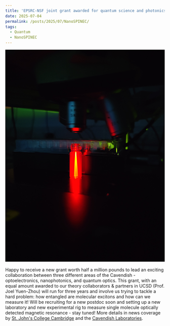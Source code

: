 ```yaml
---
title: 'EPSRC-NSF joint grant awarded for quantum science and photonics'
date: 2025-07-04
permalink: /posts/2025/07/NanoSPINEC/
tags:
  - Quantum
  - NanoSPINEC
---
```

![Illustration](/images/NanoSPINEC.jpg)

Happy to receive a new grant worth half a million pounds to lead an exciting collaboration between three different areas of the Cavendish - optoelectronics, nanophotonics, and quantum optics. 
This grant, with an equal amount awarded to our theory collaborators & partners in UCSD (Prof. Joel Yuen-Zhou) will run for three years and involve us trying to tackle a hard problem: how entangled are molecular excitons and how can we measure it!
Will be recruiting for a new postdoc soon and setting up a new laboratory and new experimental rig to measure single molecule optically detected magnetic resonance - stay tuned!
More details in news coverage by [St. John's College Cambridge](https://www.joh.cam.ac.uk/about-us/news-and-research/new-ps500-000-funding-for-quest-to-solve-scientific-mysteries)	
and the [Cavendish Laboratories](https://www.phy.cam.ac.uk/news/cavendish-researchers-awarded-funding-to-advance-quantum-science-combined-with-chemistry/).

